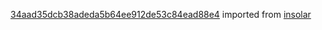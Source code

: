 [34aad35dcb38adeda5b64ee912de53c84ead88e4](https://github.com/insolar/insolar/commit/34aad35dcb38adeda5b64ee912de53c84ead88e4) imported from [insolar](https://github.com/insolar/insolar)
